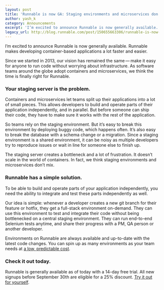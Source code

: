 ```yaml
---
layout: post
title: 'Runnable is now GA: Staging environments and microservices don’t mix.'
author: yash_k
category: Announcements
excerpt: 'I’m excited to announce Runnable is now generally available. Runnable makes developing container-based applications a lot faster and easier.<br><br>Since we started in 2013, our vision has remained the same — make it easy for anyone to run code without worrying about infrastructure. As software teams around the globe adopt containers and microservices, we think the time is finally right for Runnable.'
legacy_url: http://blog.runnable.com/post/150655663306/runnable-is-now-ga-staging-environments-and
---
```


I’m excited to announce Runnable is now generally available. Runnable makes developing container-based applications a lot faster and easier.

Since we started in 2013, our vision has remained the same — make it easy for anyone to run code without worrying about infrastructure. As software teams around the globe adopt containers and microservices, we think the time is finally right for Runnable.

### Your staging server is the problem.

Containers and microservices let teams split up their applications into a lot of small pieces. This allows developers to build and operate parts of their application independently, and in parallel. But before someone can ship their code, they have to make sure it works with the rest of the application.

So teams rely on the staging environment. But it’s easy to break this environment by deploying buggy code, which happens often. It’s also easy to break the database with a schema change or a migration. Since a staging environment is a shared environment, it can be noisy as multiple developers try to reproduce issues or wait in line for someone else to finish up.

The staging server creates a bottleneck and a lot of frustration. It doesn’t scale in the world of containers. In fact, we think staging environments and microservices don’t mix.

### Runnable has a simple solution.

To be able to build and operate parts of your application independently, you need the ability to integrate and test these parts independently as well.

Our idea is simple: whenever a developer creates a new git branch for their feature or hotfix, they get a full-stack environment on-demand. They can use this environment to test and integrate their code without being bottlenecked on a central staging environment. They can run end-to-end Selenium tests anytime, and share their progress with a PM, QA person or another developer.

Environments on Runnable are always available and up-to-date with the latest code changes. You can spin up as many environments as your team needs at [a low, predictable cost](/pricing/).

### Check it out today.

Runnable is generally available as of today with a 14-day free trial. All new signups before September 30th are eligible for a 25% discount. [Try it out for yourself](/signup/).

